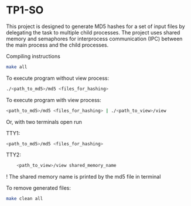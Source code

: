 # TP1-SO

This project is designed to generate MD5 hashes for a set of input files by delegating the task to multiple child processes. The project uses shared memory and semaphores for interprocess communication (IPC) between the main process and the child processes.

Compiling instructions

```bash
make all

```

To execute program without view process:

```bash 
./<path_to_md5>/md5 <files_for_hashing>

```

To execute program with view process:

```bash 
<path_to_md5>/md5 <files_for_hashing> | ./<path_to_view>/view
```

Or, with two terminals open run

TTY1:
```bash 
<path_to_md5>/md5 <files_for_hashing>

```
TTY2:
```bash 
    <path_to_view>/view shared_memory_name

```
! The shared memory name is printed by the md5 file in terminal 

To remove generated files:

```bash 
make clean all
```
